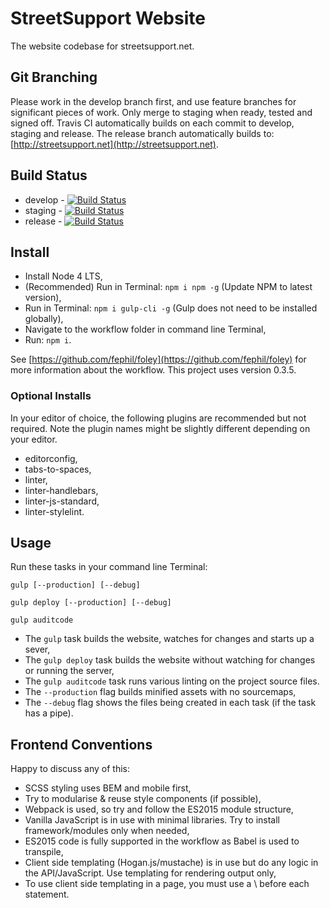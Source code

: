 # StreetSupport Website

The website codebase for streetsupport.net.

## Git Branching

Please work in the develop branch first, and use feature branches for significant pieces of work. Only merge to staging when ready, tested and signed off. Travis CI automatically builds on each commit to develop, staging and release. The release branch automatically builds to: [http://streetsupport.net](http://streetsupport.net).

## Build Status

* develop - [![Build Status](https://travis-ci.org/StreetSupport/streetsupport-web.svg?branch=develop)](https://travis-ci.org/StreetSupport/streetsupport-web)
* staging - [![Build Status](https://travis-ci.org/StreetSupport/streetsupport-web.svg?branch=staging)](https://travis-ci.org/StreetSupport/streetsupport-web)
* release - [![Build Status](https://travis-ci.org/StreetSupport/streetsupport-web.svg?branch=release)](https://travis-ci.org/StreetSupport/streetsupport-web)

## Install

* Install Node 4 LTS,
* (Recommended) Run in Terminal: `npm i npm -g` (Update NPM to latest version),
* Run in Terminal: `npm i gulp-cli -g` (Gulp does not need to be installed globally),
* Navigate to the workflow folder in command line Terminal,
* Run: `npm i`.

See [https://github.com/fephil/foley](https://github.com/fephil/foley) for more information about the workflow. This project uses version 0.3.5.

### Optional Installs

In your editor of choice, the following plugins are recommended but not required. Note the plugin names might be slightly different depending on your editor.

* editorconfig,
* tabs-to-spaces,
* linter,
* linter-handlebars,
* linter-js-standard,
* linter-stylelint.

## Usage

Run these tasks in your command line Terminal:

`gulp [--production] [--debug]`

`gulp deploy [--production] [--debug]`

`gulp auditcode`

* The `gulp` task builds the website, watches for changes and starts up a sever,
* The `gulp deploy` task builds the website without watching for changes or running the server,
* The `gulp auditcode` task runs various linting on the project source files.
* The `--production` flag builds minified assets with no sourcemaps,
* The `--debug` flag shows the files being created in each task (if the task has a pipe).

## Frontend Conventions

Happy to discuss any of this:

* SCSS styling uses BEM and mobile first,
* Try to modularise & reuse style components (if possible),
* Webpack is used, so try and follow the ES2015 module structure,
* Vanilla JavaScript is in use with minimal libraries. Try to install framework/modules only when needed,
* ES2015 code is fully supported in the workflow as Babel is used to transpile,
* Client side templating (Hogan.js/mustache) is in use but do any logic in the API/JavaScript. Use templating for rendering output only,
* To use client side templating in a page, you must use a \ before each statement.
